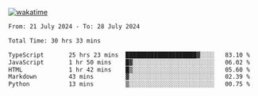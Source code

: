 [![wakatime](https://wakatime.com/badge/user/702d7a0d-6421-40c6-be4d-9b18f6ca91d5.svg)](https://wakatime.com/@702d7a0d-6421-40c6-be4d-9b18f6ca91d5)

<!--START_SECTION:waka-->

```txt
From: 21 July 2024 - To: 28 July 2024

Total Time: 30 hrs 33 mins

TypeScript       25 hrs 23 mins  ████████████████████▓░░░░   83.10 %
JavaScript       1 hr 50 mins    █▓░░░░░░░░░░░░░░░░░░░░░░░   06.02 %
HTML             1 hr 42 mins    █▒░░░░░░░░░░░░░░░░░░░░░░░   05.60 %
Markdown         43 mins         ▓░░░░░░░░░░░░░░░░░░░░░░░░   02.39 %
Python           13 mins         ▒░░░░░░░░░░░░░░░░░░░░░░░░   00.75 %
```

<!--END_SECTION:waka-->